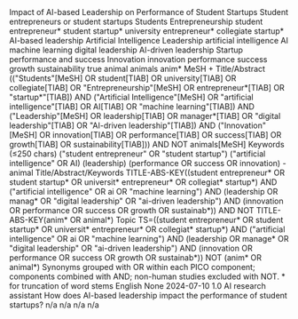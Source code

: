 <?xml version="1.0" encoding="UTF-8" standalone="yes"?>
<output>
  <topic>Impact of AI-based Leadership on Performance of Student Startups</topic>
  <pico>
    <population>
      <label>Student entrepreneurs or student startups</label>
      <mesh>Students</mesh>
      <mesh>Entrepreneurship</mesh>
      <text_words>student entrepreneur*</text_words>
      <text_words>student startup*</text_words>
      <text_words>university entrepreneur*</text_words>
      <text_words>collegiate startup*</text_words>
    </population>
    <intervention_exposure>
      <label>AI-based leadership</label>
      <mesh>Artificial Intelligence</mesh>
      <mesh>Leadership</mesh>
      <text_words>artificial intelligence</text_words>
      <text_words>AI</text_words>
      <text_words>machine learning</text_words>
      <text_words>digital leadership</text_words>
      <text_words>AI-driven leadership</text_words>
    </intervention_exposure>
    <comparison/>
    <outcome>
      <label>Startup performance and success</label>
      <mesh>Innovation</mesh>
      <text_words>innovation</text_words>
      <text_words>performance</text_words>
      <text_words>success</text_words>
      <text_words>growth</text_words>
      <text_words>sustainability</text_words>
    </outcome>
  </pico>
  <exclusions>
    <non_human>true</non_human>
    <terms>animal</terms>
    <terms>animals</terms>
    <terms>anim*</terms>
  </exclusions>
  <platform_queries>
    <pubmed>
      <scope>MeSH + Title/Abstract</scope>
      <query>(("Students"[MeSH] OR student[TIAB] OR university[TIAB] OR collegiate[TIAB] OR "Entrepreneurship"[MeSH] OR entrepreneur*[TIAB] OR "startup*"[TIAB]) AND ("Artificial Intelligence"[MeSH] OR "artificial intelligence"[TIAB] OR AI[TIAB] OR "machine learning"[TIAB]) AND ("Leadership"[MeSH] OR leadership[TIAB] OR manager*[TIAB] OR "digital leadership"[TIAB] OR "AI-driven leadership"[TIAB]) AND ("Innovation"[MeSH] OR innovation[TIAB] OR performance[TIAB] OR success[TIAB] OR growth[TIAB] OR sustainability[TIAB])) AND NOT animals[MeSH]</query>
    </pubmed>
    <google_scholar>
      <scope>Keywords (≤250 chars)</scope>
      <query>("student entrepreneur" OR "student startup") ("artificial intelligence" OR AI) (leadership) (performance OR success OR innovation) -animal</query>
    </google_scholar>
    <scopus>
      <scope>Title/Abstract/Keywords</scope>
      <query>TITLE-ABS-KEY((student entrepreneur* OR student startup* OR universit* entrepreneur* OR collegiat* startup*) AND ("artificial intelligence" OR ai OR "machine learning") AND (leadership OR manag* OR "digital leadership" OR "ai-driven leadership") AND (innovation OR performance OR success OR growth OR sustainab*)) AND NOT TITLE-ABS-KEY(anim* OR animal*)</query>
    </scopus>
    <web_of_science>
      <scope>Topic</scope>
      <query>TS=((student entrepreneur* OR student startup* OR universit* entrepreneur* OR collegiat* startup*) AND ("artificial intelligence" OR ai OR "machine learning") AND (leadership OR manage* OR "digital leadership" OR "ai-driven leadership") AND (innovation OR performance OR success OR growth OR sustainab*)) NOT (anim* OR animal*)</query>
    </web_of_science>
  </platform_queries>
  <notes>
    <logic>Synonyms grouped with OR within each PICO component; components combined with AND; non-human studies excluded with NOT.</logic>
    <wildcards>* for truncation of word stems</wildcards>
    <language>English</language>
    <comparison>None</comparison>
  </notes>
  <metadata>
    <created_at>2024-07-10</created_at>
    <version>1.0</version>
    <author>AI research assistant</author>
    <query>How does AI-based leadership impact the performance of student startups?</query>
    <results_total_per_source>
      <pubmed_results>n/a</pubmed_results>
      <scopus_results>n/a</scopus_results>
      <WoS_results>n/a</WoS_results>
      <scholar_results>n/a</scholar_results>
    </results_total_per_source>
  </metadata>
</output>